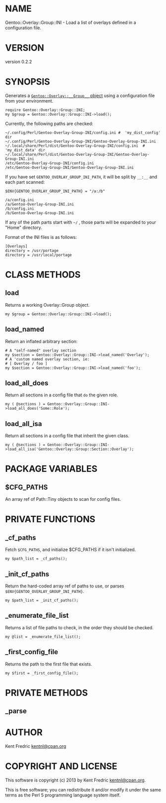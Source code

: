 # NAME

Gentoo::Overlay::Group::INI - Load a list of overlays defined in a configuration file.

# VERSION

version 0.2.2

# SYNOPSIS

Generates a [`Gentoo::Overlay::__Group__` object](http://search.cpan.org/perldoc?Gentoo::Overlay::Group) using a configuration file from your environment.

    require Gentoo::Overlay::Group::INI;
    my $group = Gentoo::Overlay::Group::INI->load();

Currently, the following paths are checked:

    ~/.config/Perl/Gentoo-Overlay-Group-INI/config.ini #  'my_dist_config' dir
    ~/.config/Perl/Gentoo-Overlay-Group-INI/Gentoo-Overlay-Group-INI.ini
    ~/.local/share/Perl/dist/Gentoo-Overlay-Group-INI/config.ini  # 'my_dist_data' dir
    ~/.local/share/Perl/dist/Gentoo-Overlay-Group-INI/Gentoo-Overlay-Group-INI.ini
    /etc/Gentoo-Overlay-Group-INI/config.ini
    /etc/Gentoo-Overlay-Group-INI/Gentoo-Overlay-Group-INI.ini

If you have set `GENTOO_OVERLAY_GROUP_INI_PATH`, it will be split by `__:__` and each part scanned:

    $ENV{GENTOO_OVERLAY_GROUP_INI_PATH} = "/a:/b"

    /a/config.ini
    /a/Gentoo-Overlay-Group-INI.ini
    /b/config.ini
    /b/Gentoo-Overlay-Group-INI.ini

If any of the path parts start with `~/` , those parts will be expanded to your "Home" directory.

Format of the INI files is as follows:

    [Overlays]
    directory = /usr/portage
    directory = /usr/local/portage

# CLASS METHODS

## load

Returns a working Overlay::Group object.

    my $group = Gentoo::Overlay::Group::INI->load();

## load\_named

Return an inflated arbitrary section:

    # A "self-named" overlay section
    my $section = Gentoo::Overlay::Group::INI->load_named('Overlay');
    # A 'custom named overlay section, ie:
    # [ Overlay / foo ]
    my $section = Gentoo::Overlay::Group::INI->load_named('foo');

## load\_all\_does

Return all sections in a config file that `do` the given role.

    my ( @sections ) = Gentoo::Overlay::Group::INI->load_all_does('Some::Role');

## load\_all\_isa

Return all sections in a config file that inherit the given class.

    my ( @sections ) = Gentoo::Overlay::Group::INI->load_all_isa('Gentoo::Overlay::Group::Section::Overlay');

# PACKAGE VARIABLES

## $CFG\_PATHS

An array ref of Path::Tiny objects to scan for config files.

# PRIVATE FUNCTIONS

## \_cf\_paths

Fetch `$CFG_PATHS`, and initialize $CFG\_PATHS if it isn't initialized.

    my $path_list = _cf_paths();

## \_init\_cf\_paths

Return the hard-coded array ref of paths to use, or parses `$ENV{GENTOO_OVERLAY_GROUP_INI_PATH}`.

    my $path_list = _init_cf_paths();

## \_enumerate\_file\_list

Returns a list of file paths to check, in the order they should be checked.

    my @list = _enumerate_file_list();

## \_first\_config\_file

Returns the path to the first file that exists.

    my $first = _first_config_file();

# PRIVATE METHODS

## \_parse

# AUTHOR

Kent Fredric <kentnl@cpan.org>

# COPYRIGHT AND LICENSE

This software is copyright (c) 2013 by Kent Fredric <kentnl@cpan.org>.

This is free software; you can redistribute it and/or modify it under
the same terms as the Perl 5 programming language system itself.
